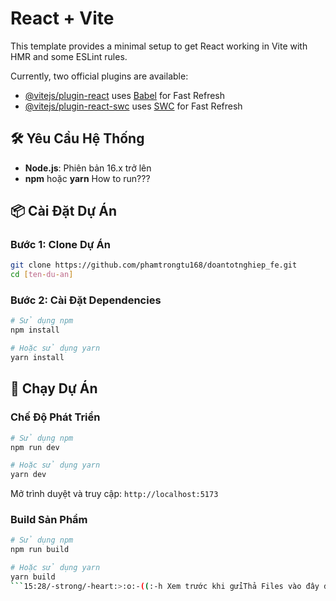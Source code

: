 # React + Vite

This template provides a minimal setup to get React working in Vite with HMR and some ESLint rules.

Currently, two official plugins are available:

- [@vitejs/plugin-react](https://github.com/vitejs/vite-plugin-react/blob/main/packages/plugin-react/README.md) uses [Babel](https://babeljs.io/) for Fast Refresh
- [@vitejs/plugin-react-swc](https://github.com/vitejs/vite-plugin-react-swc) uses [SWC](https://swc.rs/) for Fast Refresh

## 🛠️ Yêu Cầu Hệ Thống

- **Node.js**: Phiên bản 16.x trở lên
- **npm** hoặc **yarn**
  How to run???

## 📦 Cài Đặt Dự Án

### Bước 1: Clone Dự Án

```bash
git clone https://github.com/phamtrongtu168/doantotnghiep_fe.git
cd [ten-du-an]
```

### Bước 2: Cài Đặt Dependencies

```bash
# Sử dụng npm
npm install

# Hoặc sử dụng yarn
yarn install
```

## 🚀 Chạy Dự Án

### Chế Độ Phát Triển

```bash
# Sử dụng npm
npm run dev

# Hoặc sử dụng yarn
yarn dev
```

Mở trình duyệt và truy cập: `http://localhost:5173`

### Build Sản Phẩm

````bash
# Sử dụng npm
npm run build

# Hoặc sử dụng yarn
yarn build
```​15:28/-strong/-heart:>:o:-((:-h Xem trước khi gửiThả Files vào đây để xem lại trước khi gửi
````
